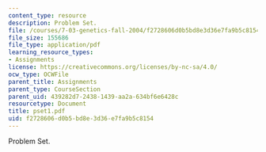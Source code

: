 ```yaml
---
content_type: resource
description: Problem Set.
file: /courses/7-03-genetics-fall-2004/f2728606d0b5bd8e3d36e7fa9b5c8154_pset1.pdf
file_size: 155686
file_type: application/pdf
learning_resource_types:
- Assignments
license: https://creativecommons.org/licenses/by-nc-sa/4.0/
ocw_type: OCWFile
parent_title: Assignments
parent_type: CourseSection
parent_uid: 439282d7-2438-1439-aa2a-634bf6e6428c
resourcetype: Document
title: pset1.pdf
uid: f2728606-d0b5-bd8e-3d36-e7fa9b5c8154
---
```

Problem Set.